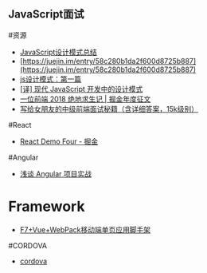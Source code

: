 JavaScript面试
---
#资源

* [JavaScript设计模式总结](https://juejin.im/post/5c36fe50518825253b5e94f4)
* [https://juejin.im/entry/58c280b1da2f600d8725b887](https://juejin.im/entry/58c280b1da2f600d8725b887)
* [js设计模式：第一篇](https://zhuanlan.zhihu.com/p/51921749)
* [[译] 现代 JavaScript 开发中的设计模式](https://zhuanlan.zhihu.com/p/65398124)
* [一位前端 2018 绝地求生记 | 掘金年度征文](https://juejin.im/post/5c36fe50518825253b5e94f4)
* [写给女朋友的中级前端面试秘籍（含详细答案，15k级别）](https://juejin.im/post/5e7af0685188255dcf4a497e)


#React
* [React Demo Four - 掘金](https://liangjunrong.github.io/JavaScript-library/React/React-demo-four-JueJin.html)


#Angular
* [浅谈 Angular 项目实战](https://juejin.im/post/5b10aeca6fb9a01e54375566)

# Framework
* [F7+Vue+WebPack移动端单页应用脚手架](https://www.jianshu.com/p/0805128b4e27)

#CORDOVA
* [cordova](https://cordova.axuer.com/docs/zh-cn/latest/cordova/events/events.html#volumeupbutton按下增加声音按钮)